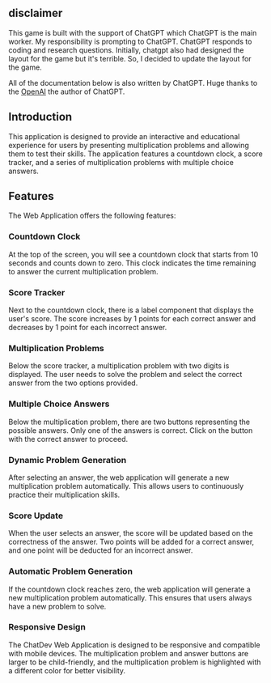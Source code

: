 ## disclaimer
This game is built with the support of ChatGPT which ChatGPT is the main worker.
My responsibility is prompting to ChatGPT. ChatGPT responds to coding and research questions.
Initially, chatgpt also had designed the layout for the game but it's terrible. So, I decided to update the layout for the game. 

All of the documentation below is also written by ChatGPT.
Huge thanks to the [OpenAI](https://openai.com/) the author of ChatGPT.

## Introduction
This application is designed to provide an interactive and educational experience for users by presenting multiplication problems and allowing them to test their skills. The application features a countdown clock, a score tracker, and a series of multiplication problems with multiple choice answers.

## Features

The Web Application offers the following features:

### Countdown Clock

At the top of the screen, you will see a countdown clock that starts from 10 seconds and counts down to zero. This clock indicates the time remaining to answer the current multiplication problem.

### Score Tracker

Next to the countdown clock, there is a label component that displays the user's score. The score increases by 1 points for each correct answer and decreases by 1 point for each incorrect answer.

### Multiplication Problems

Below the score tracker, a multiplication problem with two digits is displayed. The user needs to solve the problem and select the correct answer from the two options provided.

### Multiple Choice Answers

Below the multiplication problem, there are two buttons representing the possible answers. Only one of the answers is correct. Click on the button with the correct answer to proceed.

### Dynamic Problem Generation

After selecting an answer, the web application will generate a new multiplication problem automatically. This allows users to continuously practice their multiplication skills.

### Score Update

When the user selects an answer, the score will be updated based on the correctness of the answer. Two points will be added for a correct answer, and one point will be deducted for an incorrect answer.

### Automatic Problem Generation

If the countdown clock reaches zero, the web application will generate a new multiplication problem automatically. This ensures that users always have a new problem to solve.

### Responsive Design

The ChatDev Web Application is designed to be responsive and compatible with mobile devices. The multiplication problem and answer buttons are larger to be child-friendly, and the multiplication problem is highlighted with a different color for better visibility.